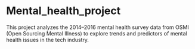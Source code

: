 # Mental_health_project
This project analyzes the 2014–2016 mental health survey data from OSMI (Open Sourcing Mental Illness) to explore trends and predictors of mental health issues in the tech industry.
